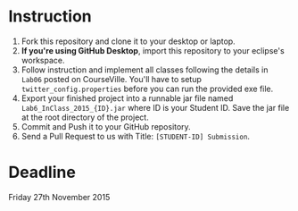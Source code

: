 # Instruction

1. Fork this repository and clone it to your desktop or laptop.
2. **If you're using GitHub Desktop**, import this repository to your eclipse's workspace.
3. Follow instruction and implement all classes following the details in `Lab06` posted on CourseVille.
    You'll have to setup `twitter_config.properties` before you can run the provided exe file.
4. Export your finished project into a runnable jar file named `Lab6_InClass_2015_{ID}.jar` where ID is your Student ID.
    Save the jar file at the root directory of the project.
5. Commit and Push it to your GitHub repository.
6. Send a Pull Request to us with Title: `[STUDENT-ID] Submission`.

# Deadline
Friday 27th November 2015
